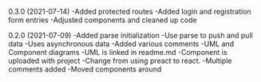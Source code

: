 0.3.0 (2021-07-14)
-Added protected routes
-Added login and registration form entries
-Adjusted components and cleaned up code

0.2.0 (2021-07-09)
-Added parse initialization
-Use parse to push and pull data
    -Uses asynchronous data
-Added various comments
-UML and Component diagrams 
    -UML is linked in readme.md
    -Component is uploaded with project
-Change from using preact to react.
-Multiple comments added
-Moved components around

